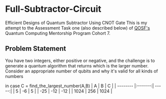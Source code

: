 # Full-Subtractor-Circuit
Efficient Designs of Quantum Subtractor Using CNOT Gate
This is my attempt to the Assessment Task one (also described below) of [QOSF's](https://qosf.org/qc_mentorship/) Quantum Computing Mentorship Program Cohort 7.

## Problem Statement
You have two integers, either positive or negative, and the challenge is to generate a quantum algorithm that returns which is the larger number. Consider an appropriate number of qubits and why it's valid for all kinds of numbers

in case C = find_the_largest_number(A,B)
|     A    |    B    |   C   |
| -------- |:-------:| -----:|
|    5     |    -6   |   5   |
|   -25    |    -12  |  -12  |
|   1024   |    256  |  1024 |
